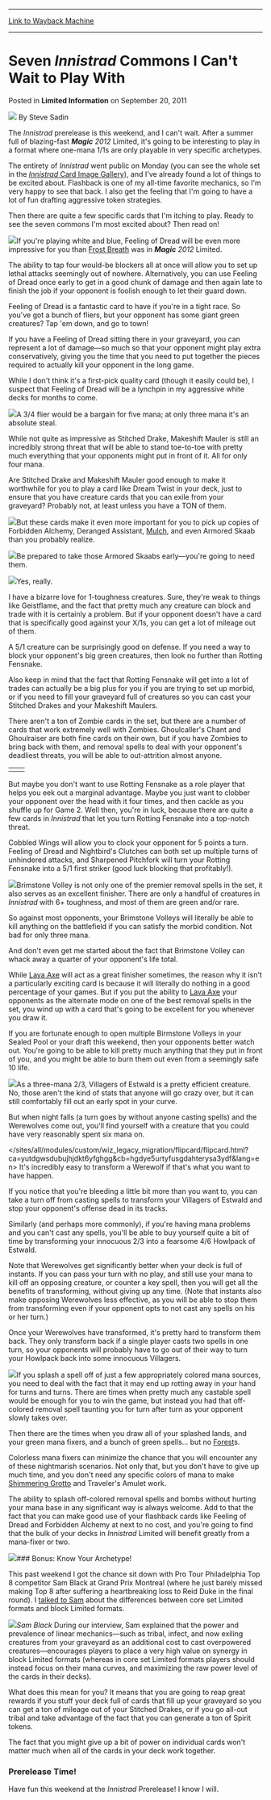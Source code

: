
---
[Link to Wayback Machine](https://web.archive.org/web/20190706051948/https://magic.wizards.com/en/articles/archive/limited-information/seven-innistrad-commons-i-cant-wait-play-2011-09-20)

[_metadata_:author]:- "Steve Sadin"
[_metadata_:description]:- "The Innistrad prerelease is this weekend, and I can't wait. After a summer full of blazing-fast Magic 2012 Limited, it's going to be interesting to play in a format where one-mana 1/1s are only playable in very specific archetypes."
[_metadata_:generator]:- "Drupal 7 (http://drupal.org)"
[_metadata_:node]:- "649211"
[_metadata_:publish_date]:- "2011-09-20"
[_metadata_:source]:- "div-main-content"
[_metadata_:title]:- "Seven Innistrad Commons I Can't Wait to Play With"
[_metadata_:wayback_capture_timestamp]:- "2019-07-06 05:19:48"
[_metadata_:wayback_raw_url]:- "https://web.archive.org/web/20190706051948id_/https://magic.wizards.com/en/articles/archive/limited-information/seven-innistrad-commons-i-cant-wait-play-2011-09-20"
[_metadata_:wayback_url]:- "https://magic.wizards.com/en/articles/archive/limited-information/seven-innistrad-commons-i-cant-wait-play-2011-09-20"
---


Seven *Innistrad* Commons I Can't Wait to Play With
===================================================



 Posted in **Limited Information**
 on September 20, 2011 






![](https://web.archive.org/web/20190620194624im_/https://magic.wizards.com/sites/mtg/files/styles/auth_small/public/images/person/authorpic_SteveSadin.jpg?itok=Ifg9xbZf)
By Steve Sadin












The *Innistrad* prerelease is this weekend, and I can't wait. After a summer full of blazing-fast ***Magic** 2012* Limited, it's going to be interesting to play in a format where one-mana 1/1s are only playable in very specific archetypes.


The entirety of *Innistrad* went public on Monday (you can see the whole set in the [*Innistrad* Card Image Gallery](http://www.wizards.com/magic/tcg/article.aspx?x=mtg/tcg/innistrad/cig#)), and I've already found a lot of things to be excited about. Flashback is one of my all-time favorite mechanics, so I'm very happy to see that back. I also get the feeling that I'm going to have a lot of fun drafting aggressive token strategies.


Then there are quite a few specific cards that I'm itching to play. Ready to see the seven commons I'm most excited about? Then read on!


![](https://media.magic.wizards.com/image_legacy_migration/images/magic/daily/li/li161_card01a.jpg)If you're playing white and blue, Feeling of Dread will be even more impressive for you than [Frost Breath](http://gatherer.wizards.com/Pages/Card/Details.aspx?name=Frost+Breath) was in ***Magic** 2012* Limited.


The ability to tap four would-be blockers all at once will allow you to set up lethal attacks seemingly out of nowhere. Alternatively, you can use Feeling of Dread once early to get in a good chunk of damage and then again late to finish the job if your opponent is foolish enough to let their guard down.


Feeling of Dread is a fantastic card to have if you're in a tight race. So you've got a bunch of fliers, but your opponent has some giant green creatures? Tap 'em down, and go to town!


If you have a Feeling of Dread sitting there in your graveyard, you can represent a lot of damage—so much so that your opponent might play extra conservatively, giving you the time that you need to put together the pieces required to actually kill your opponent in the long game.


While I don't think it's a first-pick quality card (though it easily could be), I suspect that Feeling of Dread will be a lynchpin in my aggressive white decks for months to come.


![](https://media.magic.wizards.com/image_legacy_migration/images/magic/daily/li/li161_card02a.jpg)A 3/4 flier would be a bargain for five mana; at only three mana it's an absolute steal.


While not quite as impressive as Stitched Drake, Makeshift Mauler is still an incredibly strong threat that will be able to stand toe-to-toe with pretty much everything that your opponents might put in front of it. All for only four mana.


Are Stitched Drake and Makeshift Mauler good enough to make it worthwhile for you to play a card like Dream Twist in your deck, just to ensure that you have creature cards that you can exile from your graveyard? Probably not, at least unless you have a TON of them.


![](https://media.magic.wizards.com/image_legacy_migration/images/magic/tcg/products/isd/nabu72dgvc_en.jpg)But these cards make it even more important for you to pick up copies of Forbidden Alchemy, Deranged Assistant, [Mulch](http://gatherer.wizards.com/Pages/Card/Details.aspx?name=Mulch), and even Armored Skaab than you probably realize.


![](https://media.magic.wizards.com/image_legacy_migration/images/magic/tcg/products/isd/1p6efz5b9c_en.jpg)Be prepared to take those Armored Skaabs early—you're going to need them.


![](https://media.magic.wizards.com/image_legacy_migration/images/magic/daily/li/li161_card03a.jpg)Yes, really.


I have a bizarre love for 1-toughness creatures. Sure, they're weak to things like Geistflame, and the fact that pretty much any creature can block and trade with it is certainly a problem. But if your opponent doesn't have a card that is specifically good against your X/1s, you can get a lot of mileage out of them.


A 5/1 creature can be surprisingly good on defense. If you need a way to block your opponent's big green creatures, then look no further than Rotting Fensnake.


Also keep in mind that the fact that Rotting Fensnake will get into a lot of trades can actually be a big plus for you if you are trying to set up morbid, or if you need to fill your graveyard full of creatures so you can cast your Stitched Drakes and your Makeshift Maulers.


There aren't a ton of Zombie cards in the set, but there are a number of cards that work extremely well with Zombies. Ghoulcaller's Chant and Ghoulraiser are both fine cards on their own, but if you have Zombies to bring back with them, and removal spells to deal with your opponent's deadliest threats, you will be able to out-attrition almost anyone.




|  |  |
| --- | --- |
|  |  |

But maybe you don't want to use Rotting Fensnake as a role player that helps you eek out a marginal advantage. Maybe you just want to clobber your opponent over the head with it four times, and then cackle as you shuffle up for Game 2. Well then, you're in luck, because there are quite a few cards in *Innistrad* that let you turn Rotting Fensnake into a top-notch threat.


Cobbled Wings will allow you to clock your opponent for 5 points a turn. Feeling of Dread and Nightbird's Clutches can both set up multiple turns of unhindered attacks, and Sharpened Pitchfork will turn your Rotting Fensnake into a 5/1 first striker (good luck blocking that profitably!).


![](https://media.magic.wizards.com/image_legacy_migration/images/magic/daily/li/li161_card04a.jpg)Brimstone Volley is not only one of the premier removal spells in the set, it also serves as an excellent finisher. There are only a handful of creatures in *Innistrad* with 6+ toughness, and most of them are green and/or rare.


So against most opponents, your Brimstone Volleys will literally be able to kill anything on the battlefield if you can satisfy the morbid condition. Not bad for only three mana.


And don't even get me started about the fact that Brimstone Volley can whack away a quarter of your opponent's life total.


While [Lava Axe](http://gatherer.wizards.com/Pages/Card/Details.aspx?name=Lava+Axe) will act as a great finisher sometimes, the reason why it isn't a particularly exciting card is because it will literally do nothing in a good percentage of your games. But if you put the ability to [Lava Axe](http://gatherer.wizards.com/Pages/Card/Details.aspx?name=Lava+Axe) your opponents as the alternate mode on one of the best removal spells in the set, you wind up with a card that's going to be excellent for you whenever you draw it.


If you are fortunate enough to open multiple Birmstone Volleys in your Sealed Pool or your draft this weekend, then your opponents better watch out. You're going to be able to kill pretty much anything that they put in front of you, and you might be able to burn them out even from a seemingly safe 10 life.


![](https://media.magic.wizards.com/image_legacy_migration/images/magic/daily/li/li161_card05a.jpg)As a three-mana 2/3, Villagers of Estwald is a pretty efficient creature. No, those aren't the kind of stats that anyone will go crazy over, but it can still comfortably fill out an early spot in your curve.


But when night falls (a turn goes by without anyone casting spells) and the Werewolves come out, you'll find yourself with a creature that you could have very reasonably spent six mana on.


</sites/all/modules/custom/wiz_legacy_migration/flipcard/flipcard.html?ca=yutdgwsdubujhjdkt6yfghgg&cb=hgdye5urtyfusgdahterysa3ydf&lang=en>
It's incredibly easy to transform a Werewolf if that's what you want to have happen.


If you notice that you're bleeding a little bit more than you want to, you can take a turn off from casting spells to transform your Villagers of Estwald and stop your opponent's offense dead in its tracks.


Similarly (and perhaps more commonly), if you're having mana problems and you can't cast any spells, you'll be able to buy yourself quite a bit of time by transforming your innocuous 2/3 into a fearsome 4/6 Howlpack of Estwald.


Note that Werewolves get significantly better when your deck is full of instants. If you can pass your turn with no play, and still use your mana to kill off an opposing creature, or counter a key spell, then you will get all the benefits of transforming, without giving up any time. (Note that instants also make opposing Werewolves less effective, as you will be able to stop them from transforming even if your opponent opts to not cast any spells on his or her turn.)


Once your Werewolves have transformed, it's pretty hard to transform them back. They only transform back if a single player casts two spells in one turn, so your opponents will probably have to go out of their way to turn your Howlpack back into some innocuous Villagers.


![](https://media.magic.wizards.com/image_legacy_migration/images/magic/daily/li/li161_card06a.jpg)If you splash a spell off of just a few appropriately colored mana sources, you need to deal with the fact that it may end up rotting away in your hand for turns and turns. There are times when pretty much any castable spell would be enough for you to win the game, but instead you had that off-colored removal spell taunting you for turn after turn as your opponent slowly takes over.


Then there are the times when you draw all of your splashed lands, and your green mana fixers, and a bunch of green spells... but no [Forest](http://gatherer.wizards.com/Pages/Card/Details.aspx?name=Forest)s.


Colorless mana fixers can minimize the chance that you will encounter any of these nightmarish scenarios. Not only that, but you don't have to give up much time, and you don't need any specific colors of mana to make [Shimmering Grotto](http://gatherer.wizards.com/Pages/Card/Details.aspx?name=Shimmering+Grotto) and Traveler's Amulet work.


The ability to splash off-colored removal spells and bombs without hurting your mana base in any significant way is always welcome. Add to that the fact that you can make good use of your flashback cards like Feeling of Dread and Forbidden Alchemy at next to no cost, and you're going to find that the bulk of your decks in *Innistrad* Limited will benefit greatly from a mana-fixer or two.


![](https://media.magic.wizards.com/image_legacy_migration/mtg/images/daily/stf/stf151_break.jpg)### Bonus: Know Your Archetype!


This past weekend I got the chance sit down with Pro Tour Philadelphia Top 8 competitor Sam Black at Grand Prix Montreal (where he just barely missed making Top 8 after suffering a heartbreaking loss to Reid Duke in the final round). I [talked to Sam](/en/articles/archive/event-coverage/grand-prix-montreal-day-2-blog-2011-09-18) about the differences between core set Limited formats and block Limited formats.


![](https://media.magic.wizards.com/image_legacy_migration/images/magic/daily/twtw/twtw131_sam2.jpg)*Sam Black*
During our interview, Sam explained that the power and prevalence of linear mechanics—such as tribal, infect, and now exiling creatures from your graveyard as an additional cost to cast overpowered creatures—encourages players to place a very high value on synergy in block Limited formats (whereas in core set Limited formats players should instead focus on their mana curves, and maximizing the raw power level of the cards in their decks).


What does this mean for you? It means that you are going to reap great rewards if you stuff your deck full of cards that fill up your graveyard so you can get a ton of mileage out of your Stitched Drakes, or if you go all-out tribal and take advantage of the fact that you can generate a ton of Spirit tokens.


The fact that you might give up a bit of power on individual cards won't matter much when all of the cards in your deck work together.


### Prerelease Time!


Have fun this weekend at the *Innistrad* Prerelease! I know I will.








